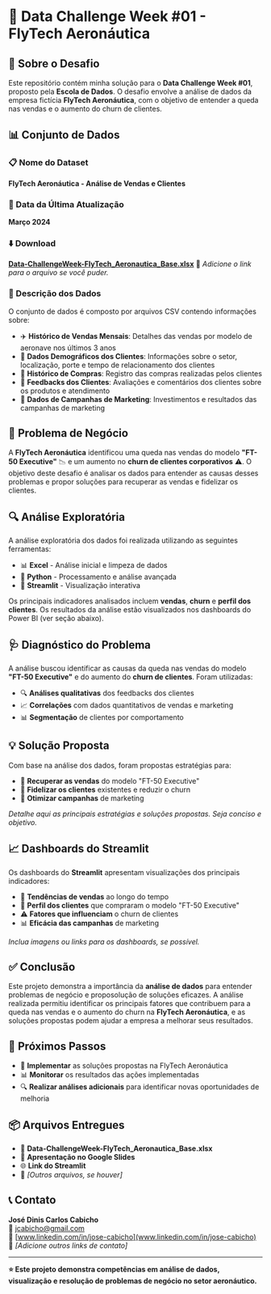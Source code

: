 # 🚀 Data Challenge Week #01 - FlyTech Aeronáutica

## 📖 Sobre o Desafio
Este repositório contém minha solução para o **Data Challenge Week #01**, proposto pela **Escola de Dados**. O desafio envolve a análise de dados da empresa fictícia **FlyTech Aeronáutica**, com o objetivo de entender a queda nas vendas e o aumento do churn de clientes.

## 📊 Conjunto de Dados

### 📋 Nome do Dataset
**FlyTech Aeronáutica - Análise de Vendas e Clientes**

### 📅 Data da Última Atualização
**Março 2024**

### ⬇️ Download
[**Data-ChallengeWeek-FlyTech_Aeronautica_Base.xlsx**](#) 🔗 *Adicione o link para o arquivo se você puder.*

### 📝 Descrição dos Dados
O conjunto de dados é composto por arquivos CSV contendo informações sobre:

- ✈️ **Histórico de Vendas Mensais**: Detalhes das vendas por modelo de aeronave nos últimos 3 anos
- 👥 **Dados Demográficos dos Clientes**: Informações sobre o setor, localização, porte e tempo de relacionamento dos clientes
- 🛒 **Histórico de Compras**: Registro das compras realizadas pelos clientes
- 💬 **Feedbacks dos Clientes**: Avaliações e comentários dos clientes sobre os produtos e atendimento
- 📢 **Dados de Campanhas de Marketing**: Investimentos e resultados das campanhas de marketing

## 🎯 Problema de Negócio
A **FlyTech Aeronáutica** identificou uma queda nas vendas do modelo **"FT-50 Executive"** 📉 e um aumento no **churn de clientes corporativos** ⚠️. O objetivo deste desafio é analisar os dados para entender as causas desses problemas e propor soluções para recuperar as vendas e fidelizar os clientes.

## 🔍 Análise Exploratória
A análise exploratória dos dados foi realizada utilizando as seguintes ferramentas:

- 📊 **Excel** - Análise inicial e limpeza de dados
- 🐍 **Python** - Processamento e análise avançada
- 🎯 **Streamlit** - Visualização interativa

Os principais indicadores analisados incluem **vendas**, **churn** e **perfil dos clientes**. Os resultados da análise estão visualizados nos dashboards do Power BI (ver seção abaixo).

## 🩺 Diagnóstico do Problema
A análise buscou identificar as causas da queda nas vendas do modelo **"FT-50 Executive"** e do aumento do **churn de clientes**. Foram utilizadas:

- 🔍 **Análises qualitativas** dos feedbacks dos clientes
- 📈 **Correlações** com dados quantitativos de vendas e marketing
- 📊 **Segmentação** de clientes por comportamento

## 💡 Solução Proposta
Com base na análise dos dados, foram propostas estratégias para:

- 🚀 **Recuperar as vendas** do modelo "FT-50 Executive"
- 🤝 **Fidelizar os clientes** existentes e reduzir o churn
- 📢 **Otimizar campanhas** de marketing

*Detalhe aqui as principais estratégias e soluções propostas. Seja conciso e objetivo.*

## 📈 Dashboards do Streamlit
Os dashboards do **Streamlit** apresentam visualizações dos principais indicadores:

- 📅 **Tendências de vendas** ao longo do tempo
- 👤 **Perfil dos clientes** que compraram o modelo "FT-50 Executive"
- ⚠️ **Fatores que influenciam** o churn de clientes
- 📊 **Eficácia das campanhas** de marketing

*Inclua imagens ou links para os dashboards, se possível.*

## ✅ Conclusão
Este projeto demonstra a importância da **análise de dados** para entender problemas de negócio e proposolução de soluções eficazes. A análise realizada permitiu identificar os principais fatores que contribuem para a queda nas vendas e o aumento do churn na **FlyTech Aeronáutica**, e as soluções propostas podem ajudar a empresa a melhorar seus resultados.

## 🚀 Próximos Passos
- 🔧 **Implementar** as soluções propostas na FlyTech Aeronáutica
- 📊 **Monitorar** os resultados das ações implementadas
- 🔍 **Realizar análises adicionais** para identificar novas oportunidades de melhoria

## 📦 Arquivos Entregues
- 📄 **Data-ChallengeWeek-FlyTech_Aeronautica_Base.xlsx**
- 🎥 **Apresentação no Google Slides**
- 🌐 **Link do Streamlit**
- 📁 *[Outros arquivos, se houver]*

## 📞 Contato
**José Dinis Carlos Cabicho**  
📧 [jcabicho@gmail.com](mailto:jcabicho@gmail.com)  
💼 [www.linkedin.com/in/jose-cabicho](www.linkedin.com/in/jose-cabicho)  
🔗 *[Adicione outros links de contato]*

---

**⭐ Este projeto demonstra competências em análise de dados, visualização e resolução de problemas de negócio no setor aeronáutico.**
